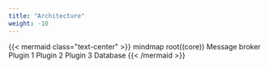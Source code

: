 ```yaml
---
title: "Architecture"
weight: -10
---
```


{{< mermaid class="text-center" >}}
mindmap
  root((core))
    Message broker
      Plugin 1
      Plugin 2
      Plugin 3
    Database
{{< /mermaid >}}
